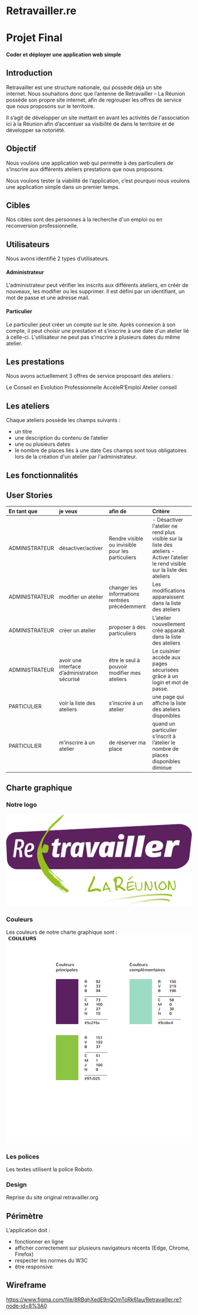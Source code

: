 # Retravailler.re
 
# Projet Final

#### Coder et déployer une application web simple

## Introduction


Retravailler est une structure nationale, qui possède déjà un site internet. Nous souhaitons donc que l’antenne de Retravailler – La Réunion possède son propre site internet, afin de regrouper les offres de service que nous proposons sur le territoire.   


Il s’agit de développer un site mettant en avant les activités de l'association ici à la Réunion afin d’accentuer sa visibilité de dans le territoire et de développer sa notoriété.

## Objectif

Nous voulons une application web qui permette à des particuliers de s’inscrire aux différents ateliers  prestations que nous proposons.

Nous voulons tester la viabilité de l’application, c’est pourquoi nous voulons une application simple dans un premier temps.


## Cibles

Nos cibles sont des personnes à la recherche d'un emploi ou en reconversion professionnelle.


## Utilisateurs

Nous avons identifié 2 types d’utilisateurs.

#### Administrateur

L'administrateur peut vérifier les inscrits aux différents ateliers, en créér de nouveaux, les modifier ou les supprimer.
Il est défini par un identifiant, un mot de passe et une adresse mail.

#### Particulier

Le particulier peut créer un compte sur le site.
Après connexion à son compte, il peut choisir une prestation et s’inscrire à une date d'un atelier lié à celle-ci.
L'utilisateur ne peut pas s'inscrire à plusieurs dates du même atelier.

## Les prestations

Nous avons actuellement 3 offres de service proposant des ateliers :

Le Conseil en Evolution Professionnelle
AccèleR’Emploi
Atelier conseil 


## Les ateliers

Chaque ateliers possède les champs suivants :

- un titre
- une description du contenu de l’atelier
- une ou plusieurs dates
- le nombre de places liés à une date
Ces champs sont tous obligatoires lors de la création d'un atelier par l'administrateur.


## Les fonctionnalités
## User Stories 

| En tant que    | je veux                      | afin de                                           | Critère                                         |                  
| :--------------| :----------------------------| :-------------------------------------------------| :------------------------------------------------------------|
|  ADMINISTRATEUR   | désactiver/activer           | Rendre visible ou invisible pour les particuliers |- Désactiver l'atelier ne rend plus visible sur la liste des ateliers  - Activer l’atelier le rend visible sur la liste des ateliers |
|   ADMINISTRATEUR    |modifier un atelier           |changer les informations rentrées précédemment     |Les modifications apparaissent dans la liste des ateliers      |
|   ADMINISTRATEUR    | créer un atelier             |proposer à des particuliers                        |L’atelier nouvellement créé apparaît dans la liste des ateliers|
|   ADMINISTRATEUR   |avoir une interface d’administration sécurisé|être le seul à pouvoir modifier mes ateliers|Le cuisinier accède aux pages sécurisées grâce à un login et mot de passe.|
|  PARTICULIER   |voir la liste des ateliers    |s’inscrire à un atelier                            |une page qui affiche la liste des ateliers disponibles         |
|  PARTICULIER   |m’inscrire à un atelier       |de réserver ma place     |quand un particulier s’inscrit à l’atelier le nombre de places disponibles diminue|



## Charte graphique

### Notre logo

![sparkles](src/ressources/img/logo-RW-reunion.png)

### Couleurs

Les couleurs de notre charte graphique sont :
![sparkles](src/ressources/couleurs.png)


### Les polices

Les textes utilisent la police Roboto.

### Design

Reprise du site original retravailler.org


## Périmètre

L’application doit :

- fonctionner en ligne
- afficher correctement sur plusieurs navigateurs récents (Edge, Chrome, Firefox)
- respecter les normes du W3C
- être responsive

## Wireframe

https://www.figma.com/file/8RBqhXedE9nQOmToRk6Iau/Retravailler.re?node-id=8%3A0




















